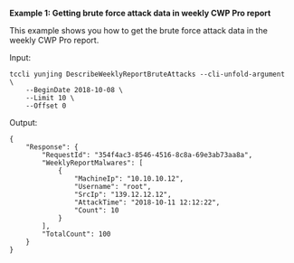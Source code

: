 **Example 1: Getting brute force attack data in weekly CWP Pro report**

This example shows you how to get the brute force attack data in the weekly CWP Pro report.

Input: 

```
tccli yunjing DescribeWeeklyReportBruteAttacks --cli-unfold-argument  \
    --BeginDate 2018-10-08 \
    --Limit 10 \
    --Offset 0
```

Output: 
```
{
    "Response": {
        "RequestId": "354f4ac3-8546-4516-8c8a-69e3ab73aa8a",
        "WeeklyReportMalwares": [
            {
                "MachineIp": "10.10.10.12",
                "Username": "root",
                "SrcIp": "139.12.12.12",
                "AttackTime": "2018-10-11 12:12:22",
                "Count": 10
            }
        ],
        "TotalCount": 100
    }
}
```

